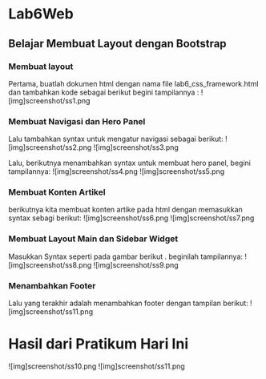 # Lab6Web
## Belajar Membuat Layout dengan Bootstrap

### Membuat layout
Pertama, buatlah dokumen html dengan nama file lab6_css_framework.html dan tambahkan kode sebagai berikut begini tampilannya :
![img]screenshot/ss1.png


### Membuat Navigasi dan Hero Panel
Lalu tambahkan syntax untuk mengatur navigasi sebagai berikut:
![img]screenshot/ss2.png
![img]screenshot/ss3.png

Lalu, berikutnya menambahkan syntax untuk membuat hero panel, begini tampilannya:
![img]screenshot/ss4.png
![img]screenshot/ss5.png


### Membuat Konten Artikel
berikutnya kita membuat konten artike pada html dengan memasukkan syntax sebagi berikut:
![img]screenshot/ss6.png
![img]screenshot/ss7.png


### Membuat Layout Main dan Sidebar Widget
Masukkan Syntax seperti pada gambar berikut . beginilah tampilannya:
![img]screenshot/ss8.png
![img]screenshot/ss9.png

### Menambahkan Footer
Lalu yang terakhir adalah menambahkan footer dengan tampilan berikut:
![img]screenshot/ss11.png

# Hasil dari Pratikum Hari Ini
![img]screenshot/ss10.png
![img]screenshot/ss11.png





